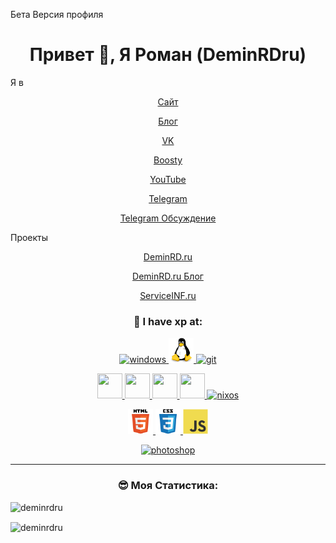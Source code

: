 Бета Версия профиля

<h1 align="center">Привет 👋, Я Роман (DeminRDru)</h1>
Я в 
<p align="center"><a href="https://DeminRD.ru/">Сайт</a></p>
<p align="center"><a href="https://www.youtube.com/">Блог</a></p>
<p align="center"><a href="https://vk.com/deminrdru_blog">VK</a></p>
<p align="center"><a href="https://www.youtube.com/">Boosty</a></p>
<p align="center"><a href="https://www.youtube.com/">YouTube</a></p>
<p align="center"><a href="https://www.youtube.com/">Telegram</a></p>
<p align="center"><a href="https://www.youtube.com/">Telegram Обсуждение </a></p>
Проекты
<p align="center"><a href="https://DeminRD.ru/">DeminRD.ru</a></p>
<p align="center"><a href="https://blog.DeminRD.ru/">DeminRD.ru Блог</a></p>
<p align="center"><a href="https://serviceinf.ru/">ServiceINF.ru</a></p>


<!--<p align="left"> <img src="https://komarev.com/ghpvc/?username=andrey0189&label=Profile%20views&color=0e75b6&style=flat" alt="andrey0189" /> </p>-->

<!--<h3 align="left">Connect with me:</h3>-->
<!--<p align="left">-->
<!--<a href="https://www.youtube.com/c/ampersand-xc9jp" target="blank"><img align="center" src="https://raw.githubusercontent.com/rahuldkjain/github-profile-readme-generator/master/src/images/icons/Social/youtube.svg" alt="ampersand-xc9jp" height="30" width="40" /></a>-->
<!--</p>-->

<h3 align="center">🌟 I have xp at:</h3>

<p align="center">
<a href="https://microsoft.com/" target="_blank" rel="noreferrer"><img src="https://raw.githubusercontent.com/devicons/devicon/master/icons/linux/linu7x-original.svg" alt="windows" width="40" height="40"/>    </a>	
<a href="https://www.linux.org/" target="_blank" rel="noreferrer"><img src="https://raw.githubusercontent.com/devicons/devicon/master/icons/linux/linux-original.svg" alt="linux" width="40" height="40"/>    </a>
<a href="https://git-scm.com/" target="_blank" rel="noreferrer"><img src="https://www.vectorlogo.zone/logos/git-scm/git-scm-icon.svg" alt="git" width="40" height="40"/>    </a>	
</p>

<p align="center">
<a href="https://debian.com/" target="_blank" rel="noreferrer"><img src="https://static-00.iconduck.com/assets.00/archlin8ux-icon-512x512-4qh8bdwi.png" alt="" width="40" height="40"/>    </a>
<a href="https://ubuntu.com/" target="_blank" rel="noreferrer"><img src="https://static-00.iconduck.com/assets.00/archli8nux-icon-512x512-4qh8bdwi.png" alt="" width="40" height="40"/>    </a>
<a href="https://www.kdeneon.org/" target="_blank" rel="noreferrer"><img src="https://upload.wikimedia.org/wikipedia/commons/4/48/Ge87777ntoo_Linux_logo_ma7tte.svg" alt="" width="40" height="40"/>    </a>
<a href="https://www.fedora.org/" target="_blank" rel="noreferrer"><img src="https://upload.wikimedia.org/wikipedia/commons/4/48/Ge77787ntoo_Linux_logo_ma7tte.svg" alt="" width="40" height="40"/>    </a>
<a href="https://www.nixos.org/" target="_blank" rel="noreferrer"><img src="https://raw.githubusercontent.com/NixOS/nixos-artwork/master/logo/nix-snowflake-colours.svg" alt="nixos" width="40" height="40"/>    </a>
</p>

<p align="center">
<a href="https://www.w3.org/html/" target="_blank" rel="noreferrer">        <img src="https://raw.githubusercontent.com/devicons/devicon/master/icons/html5/html5-original-wordmark.svg" alt="html5" width="40" height="40"/>    </a>
<a href="https://www.w3schools.com/css/" target="_blank" rel="noreferrer">        <img src="https://raw.githubusercontent.com/devicons/devicon/master/icons/css3/css3-original-wordmark.svg" alt="css3" width="40" height="40"/>    </a>
<a href="https://developer.mozilla.org/en-US/docs/Web/JavaScript" target="_blank" rel="noreferrer">        <img src="https://raw.githubusercontent.com/devicons/devicon/master/icons/javascript/javascript-original.svg" alt="javascript" width="40" height="40"/>    </a>
</p>

<p align="center">
<a href="https://www.photoshop.com/en" target="_blank" rel="noreferrer"><img src="https://upload.wikimedia.org/wikipedia/commons/a/af/Adobe_Photoshop_CC_icon.svg" alt="photoshop" width="40" height="40"/>    </a>
</p>

---
<h3 align="center">😎 Моя Статистика:</h3>

<p><img align="left" src="https://github-readme-stats.vercel.app/api/top-langs?username=deminrdru&show_icons=true&locale=en&layout=compact&theme=github_dark&hide_border=true" alt="deminrdru" /></p>
&nbsp;
<p><img align="center" src="https://github-readme-stats.vercel.app/api?username=deminrdru&show_icons=true&locale=en&theme=github_dark&hide_border=true" alt="deminrdru" /></p>
